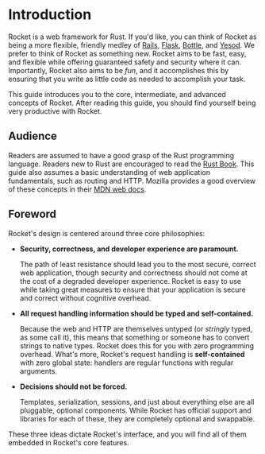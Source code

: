 # Introduction 

Rocket is a web framework for Rust. If you'd like, you can think of Rocket as
being a more flexible, friendly medley of [Rails](https://rubyonrails.org/),
[Flask](https://palletsprojects.com/p/flask/),
[Bottle](https://bottlepy.org/docs/dev/index.html), and
[Yesod](https://www.yesodweb.com/). We prefer to think of Rocket as something
new. Rocket aims to be fast, easy, and flexible while offering guaranteed safety
and security where it can. Importantly, Rocket also aims to be _fun_, and it
accomplishes this by ensuring that you write as little code as needed to
accomplish your task.

This guide introduces you to the core, intermediate, and advanced concepts of
Rocket. After reading this guide, you should find yourself being very
productive with Rocket.

## Audience

Readers are assumed to have a good grasp of the Rust programming language.
Readers new to Rust are encouraged to read the [Rust
Book](https://doc.rust-lang.org/book/). This guide also assumes a basic
understanding of web application fundamentals, such as routing and HTTP. Mozilla
provides a good overview of these concepts in their [MDN web docs].

[MDN web docs]: https://developer.mozilla.org/en-US/docs/Web/HTTP

## Foreword

Rocket's design is centered around three core philosophies:

  * **Security, correctness, and developer experience are paramount.**

    The path of least resistance should lead you to the most secure, correct web
    application, though security and correctness should not come at the cost of
    a degraded developer experience. Rocket is easy to use while taking great
    measures to ensure that your application is secure and correct without
    cognitive overhead.

  * **All request handling information should be typed and self-contained.**

    Because the web and HTTP are themselves untyped (or _stringly_ typed, as
    some call it), this means that something or someone has to convert strings
    to native types. Rocket does this for you with zero programming overhead.
    What's more, Rocket's request handling is **self-contained** with zero
    global state: handlers are regular functions with regular arguments.

  * **Decisions should not be forced.**

    Templates, serialization, sessions, and just about everything else are all
    pluggable, optional components. While Rocket has official support and
    libraries for each of these, they are completely optional and swappable.

These three ideas dictate Rocket's interface, and you will find all of them
embedded in Rocket's core features.
